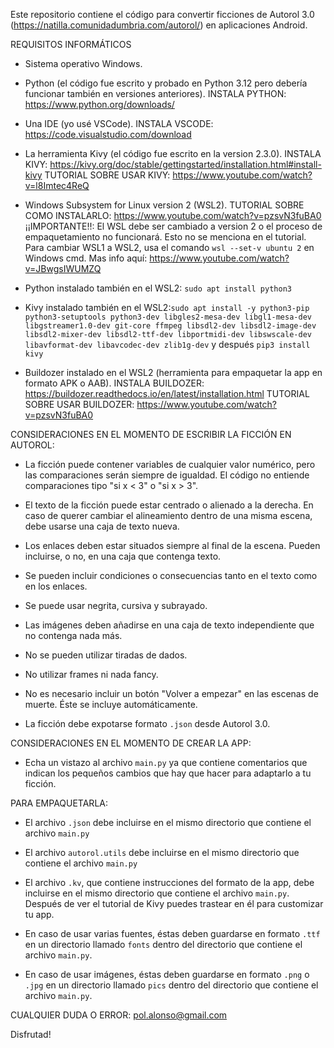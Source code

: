Este repositorio contiene el código para convertir ficciones de Autorol 3.0 (https://natilla.comunidadumbria.com/autorol/) en aplicaciones Android.


REQUISITOS INFORMÁTICOS

- Sistema operativo Windows.
  
- Python (el código fue escrito y probado en Python 3.12 pero debería funcionar también en versiones anteriores). INSTALA PYTHON: https://www.python.org/downloads/
  
- Una IDE (yo usé VSCode). INSTALA VSCODE: https://code.visualstudio.com/download
  
- La herramienta Kivy (el código fue escrito en la version 2.3.0). INSTALA KIVY: https://kivy.org/doc/stable/gettingstarted/installation.html#install-kivy TUTORIAL SOBRE USAR KIVY: https://www.youtube.com/watch?v=l8Imtec4ReQ

- Windows Subsystem for Linux version 2 (WSL2). TUTORIAL SOBRE COMO INSTALARLO: https://www.youtube.com/watch?v=pzsvN3fuBA0 ¡¡IMPORTANTE!!: El WSL debe ser cambiado a version 2 o el proceso de empaquetamiento no funcionará. Esto no se menciona en el tutorial. Para cambiar WSL1 a WSL2, usa el comando `wsl --set-v ubuntu 2` en Windows cmd. Mas info aquí: https://www.youtube.com/watch?v=JBwgsIWUMZQ

- Python instalado también en el WSL2: `sudo apt install python3`

- Kivy instalado también en el WSL2:`sudo apt install -y python3-pip python3-setuptools python3-dev libgles2-mesa-dev libgl1-mesa-dev libgstreamer1.0-dev git-core ffmpeg libsdl2-dev libsdl2-image-dev libsdl2-mixer-dev libsdl2-ttf-dev libportmidi-dev libswscale-dev libavformat-dev libavcodec-dev zlib1g-dev` y después `pip3 install kivy`

- Buildozer instalado en el WSL2 (herramienta para empaquetar la app en formato APK o AAB). INSTALA BUILDOZER: https://buildozer.readthedocs.io/en/latest/installation.html TUTORIAL SOBRE USAR BUILDOZER: https://www.youtube.com/watch?v=pzsvN3fuBA0


CONSIDERACIONES EN EL MOMENTO DE ESCRIBIR LA FICCIÓN EN AUTOROL:

- La ficción puede contener variables de cualquier valor numérico, pero las comparaciones serán siempre de igualdad. El código no entiende comparaciones tipo "si x < 3" o "si x > 3".

- El texto de la ficción puede estar centrado o alienado a la derecha. En caso de querer cambiar el alineamiento dentro de una misma escena, debe usarse una caja de texto nueva.

- Los enlaces deben estar situados siempre al final de la escena. Pueden incluirse, o no, en una caja que contenga texto.

- Se pueden incluir condiciones o consecuencias tanto en el texto como en los enlaces.

- Se puede usar negrita, cursiva y subrayado.

- Las imágenes deben añadirse en una caja de texto independiente que no contenga nada más.

- No se pueden utilizar tiradas de dados.

- No utilizar frames ni nada fancy.

- No es necesario incluir un botón "Volver a empezar" en las escenas de muerte. Éste se incluye automáticamente.

- La ficción debe expotarse formato `.json` desde Autorol 3.0.


CONSIDERACIONES EN EL MOMENTO DE CREAR LA APP:

- Echa un vistazo al archivo `main.py` ya que contiene comentarios que indican los pequeños cambios que hay que hacer para adaptarlo a tu ficción.


PARA EMPAQUETARLA:

- El archivo `.json` debe incluirse en el mismo directorio que contiene el archivo `main.py`

- El archivo `autorol.utils` debe incluirse en el mismo directorio que contiene el archivo `main.py`

- El archivo `.kv`, que contiene instrucciones del formato de la app, debe incluirse en el mismo directorio que contiene el archivo `main.py`. Después de ver el tutorial de Kivy puedes trastear en él para customizar tu app.

- En caso de usar varias fuentes, éstas deben guardarse en formato `.ttf` en un directorio llamado `fonts` dentro del directorio que contiene el archivo `main.py`.
  
- En caso de usar imágenes, éstas deben guardarse en formato `.png` o `.jpg` en un directorio llamado `pics` dentro del directorio que contiene el archivo `main.py`.


CUALQUIER DUDA O ERROR: pol.alonso@gmail.com

Disfrutad!





